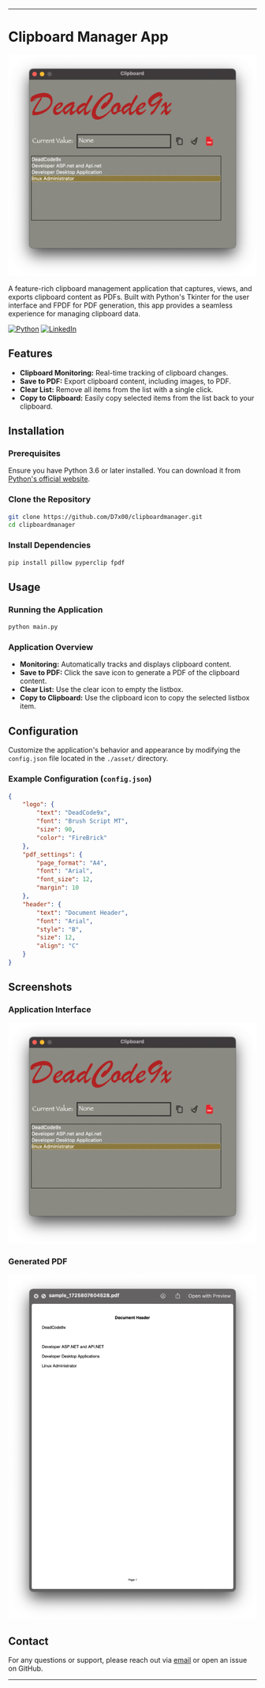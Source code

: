 
---

# Clipboard Manager App

![App Screenshot](./asset/img.png)

A feature-rich clipboard management application that captures, views, and exports clipboard content as PDFs. Built with Python's Tkinter for the user interface and FPDF for PDF generation, this app provides a seamless experience for managing clipboard data.

[![Python](https://img.shields.io/badge/python-3.6%2B-blue)](https://www.python.org/)
[![LinkedIn](https://img.shields.io/badge/LinkedIn-Kareem%20Mohamed-blue?logo=linkedin)](https://www.linkedin.com/in/kareem-mohamed-b7643a319)
## Features

- **Clipboard Monitoring:** Real-time tracking of clipboard changes.
- **Save to PDF:** Export clipboard content, including images, to PDF.
- **Clear List:** Remove all items from the list with a single click.
- **Copy to Clipboard:** Easily copy selected items from the list back to your clipboard.

## Installation

### Prerequisites

Ensure you have Python 3.6 or later installed. You can download it from [Python's official website](https://www.python.org/downloads/).

### Clone the Repository

```bash
git clone https://github.com/D7x00/clipboardmanager.git
cd clipboardmanager
```

### Install Dependencies

```bash
pip install pillow pyperclip fpdf
```

## Usage

### Running the Application

```bash
python main.py
```

### Application Overview

- **Monitoring:** Automatically tracks and displays clipboard content.
- **Save to PDF:** Click the save icon to generate a PDF of the clipboard content.
- **Clear List:** Use the clear icon to empty the listbox.
- **Copy to Clipboard:** Use the clipboard icon to copy the selected listbox item.

## Configuration

Customize the application's behavior and appearance by modifying the `config.json` file located in the `./asset/` directory.

### Example Configuration (`config.json`)

```json
{
    "logo": {
        "text": "DeadCode9x",
        "font": "Brush Script MT",
        "size": 90,
        "color": "FireBrick"
    },
    "pdf_settings": {
        "page_format": "A4",
        "font": "Arial",
        "font_size": 12,
        "margin": 10
    },
    "header": {
        "text": "Document Header",
        "font": "Arial",
        "style": "B",
        "size": 12,
        "align": "C"
    }
}
```

## Screenshots

### Application Interface

![App Screenshot](./asset/img.png)

### Generated PDF

![PDF Example](./asset/img_1.png)


## Contact

For any questions or support, please reach out via [email](mailto:kareemahmedmohamed370@gmail.com) or open an issue on GitHub.

---
